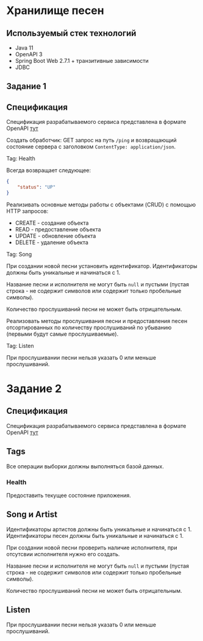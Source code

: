 # Хранилище песен

## Используемый стек технологий

- Java 11
- OpenAPI 3
- Spring Boot Web 2.7.1 + транзитивные зависимости
- JDBC

## Задание 1

## Спецификация

Спецификация разрабатываемого сервиса представлена в формате OpenAPI [тут](1_1_rest_stateful.yaml)


Создать обработчик: GET запрос на путь `/ping` и возвращающий
состояние сервера с заголовком `ContentType: application/json`.

Tag: Health

Всегда возвращает следующее:

```json
{
    "status": "UP"
}
```

Реализивать основные методы работы с объектами (CRUD) с помощью HTTP запросов:

- CREATE - создание объекта
- READ - предоставление объекта
- UPDATE - обновление объекта
- DELETE - удаление объекта

Tag: Song

При создании новой песни установить идентификатор.
Идентификаторы должны быть уникальные и начинаться с 1.

Название песни и исполнителя не могут быть `null` и пустыми
(пустая строка - не содержит символов или содержит только пробельные символы).

Количество прослушиваний песни не может быть отрицательным.

Реализовать методы прослушивания песни и предоставления песен отсортированных
по количеству прослушиваний по убыванию (первыми будут самые прослушиваемые).

Tag: Listen

При прослушивании песни нельзя указать 0 или меньше прослушиваний.


# Задание 2


## Спецификация

Спецификация разрабатываемого сервиса представлена в формате OpenAPI [тут](1_2_rest_stateless.yaml)

## Tags

Все операции выборки должны выполняться базой данных.

### Health

Предоставить текущее состояние приложения.

## Song и Artist

Идентификаторы артистов должны быть уникальные и начинаться с 1.
Идентификаторы песен должны быть уникальные и начинаться с 1.

При создании новой песни проверить наличие исполнителя, при отсутсвии исполнителя нужно его создать.

Название песни и исполнителя не могут быть `null` и пустыми
(пустая строка - не содержит символов или содержит только пробельные символы).

Количество прослушиваний песни не может быть отрицательным.

## Listen

При прослушивании песни нельзя указать 0 или меньше прослушиваний.
